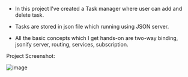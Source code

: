 - In this project I've created a Task manager where user can add and delete task.

- Tasks are stored in json file which running using JSON server.

- All the basic concepts which I get hands-on are two-way binding, jsonify server, routing, services, subscription.

Project Screenshot:

![image](https://user-images.githubusercontent.com/39983195/121773679-15244500-cb9b-11eb-9bf5-026134b3a762.png)

